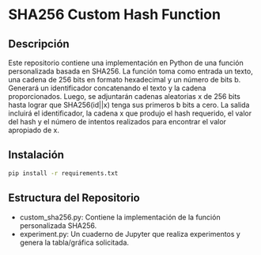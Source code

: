 # SHA256 Custom Hash Function 
## Descripción
Este repositorio contiene una implementación en Python de una función personalizada basada en SHA256. La función toma como entrada un texto, una cadena de 256 bits en formato hexadecimal y un número de bits b. Generará un identificador concatenando el texto y la cadena proporcionados. Luego, se adjuntarán cadenas aleatorias x de 256 bits hasta lograr que SHA256(id||x) tenga sus primeros b bits a cero. La salida incluirá el identificador, la cadena x que produjo el hash requerido, el valor del hash y el número de intentos realizados para encontrar el valor apropiado de x.

## Instalación
```bash
pip install -r requirements.txt
``````

## Estructura del Repositorio
* custom_sha256.py: Contiene la implementación de la función personalizada SHA256.
* experiment.py: Un cuaderno de Jupyter que realiza experimentos y genera la tabla/gráfica solicitada.
